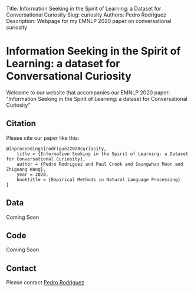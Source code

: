 Title: Information Seeking in the Spirit of Learning: a Dataset for Conversational Curiosity
Slug: curiosity
Authors: Pedro Rodriguez
Description: Webpage for my EMNLP 2020 paper on conversational curiosity

# Information Seeking in the Spirit of Learning: a dataset for Conversational Curiosity

Welcome to our website that accompanies our EMNLP 2020 paper: "Information Seeking in the Spirit of Learning: a dataset for Conversational Curiosity"

## Citation

Please cite our paper like this:

```
@inproceedings{rodriguez2020curiosity,
    title = {Information Seeking in the Spirit of Learning: a Dataset for Conversational Curiosity},
    author = {Pedro Rodriguez and Paul Crook and Seungwhan Moon and Zhiguang Wang},
    year = 2020,
    booktitle = {Empirical Methods in Natural Language Processing}
}
```

## Data

Coming Soon

## Code

Coming Soon


## Contact

Please contact <a target="_blank" href="https://mailhide.io/e/wbfjM">Pedro Rodriguez</a>